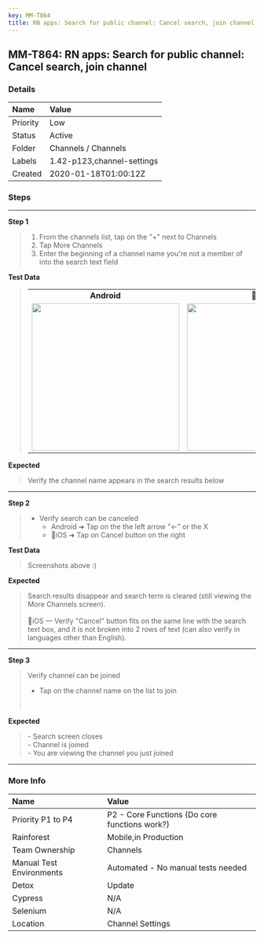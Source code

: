 ```yaml
---
key: MM-T864
title: RN apps: Search for public channel: Cancel search, join channel
---
```


## MM-T864: RN apps: Search for public channel: Cancel search, join channel

### Details

| Name     | Value                      |
| :------- | :------------------------- |
| Priority | Low                        |
| Status   | Active                     |
| Folder   | Channels / Channels        |
| Labels   | 1.42-p123,channel-settings |
| Created  | 2020-01-18T01:00:12Z       |

### Steps

<hr/>

**Step 1**

> <article><ol><li>From the channels list, tap on the "+" next to Channels</li><li>Tap More Channels</li><li>Enter the beginning of a channel name you're not a member of into the search text field</li></ol></article>

**Test Data**

> <article><table style="width:100%"><tbody><tr><td style="width:50%;text-align:center"><strong>Android</strong></td><td style="width:50%;text-align:center"><strong>iOS</strong></td></tr><tr><td style="width:50.0000%"><img src="https://smartbear-tm4j-prod-us-west-2-attachment-rich-text.s3.us-west-2.amazonaws.com/embedded-f3277290f945470c4add5d21ef3dc7ca7b74388fc7152bfb6b99ae58c66a95a8-1593457214611-Image+Pasted+at+2020-6-29+20-46.png" style="width:300px" class="fr-dib" /></td><td style="width:50.0000%"><img src="https://smartbear-tm4j-prod-us-west-2-attachment-rich-text.s3.us-west-2.amazonaws.com/embedded-f3277290f945470c4add5d21ef3dc7ca7b74388fc7152bfb6b99ae58c66a95a8-1593457237048-IMG_CC7C79AB1398-1.jpeg" style="width:300px" class="fr-dib" /></td></tr></tbody></table></article>

**Expected**

> <article>Verify the channel name appears in the search results below</article>

<hr/>

**Step 2**

> <article><ul><li>Verify search can be canceled<ul><li>Android ➜ Tap on the the left arrow "←" or the X</li><li>iOS ➜ Tap on Cancel button on the right</li></ul></li></ul></article>

**Test Data**

> <article>Screenshots above :)</article>

**Expected**

> <article>Search results disappear and search term is cleared (still viewing the More Channels screen).<br /><br />iOS — Verify "Cancel" button fits on the same line with the search text box, and it is not broken into 2 rows of text (can also verify in languages other than English).</article>

<hr/>

**Step 3**

> <article>Verify channel can be joined<br /><ul><li>Tap on the channel name on the list to join</li></ul><br /></article>

**Expected**

> <article>- Search screen closes<br />- Channel is joined<br />- You are viewing the channel you just joined</article>

<hr/>

### More Info

| Name                     | Value                                         |
| :----------------------- | :-------------------------------------------- |
| Priority P1 to P4        | P2 - Core Functions (Do core functions work?) |
| Rainforest               | Mobile,in Production                          |
| Team Ownership           | Channels                                      |
| Manual Test Environments | Automated - No manual tests needed            |
| Detox                    | Update                                        |
| Cypress                  | N/A                                           |
| Selenium                 | N/A                                           |
| Location                 | Channel Settings                              |
